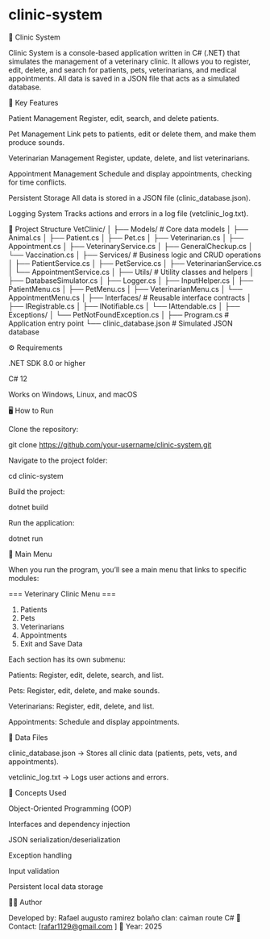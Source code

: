 # clinic-system
🏥 Clinic System

Clinic System is a console-based application written in C# (.NET) that simulates the management of a veterinary clinic.
It allows you to register, edit, delete, and search for patients, pets, veterinarians, and medical appointments.
All data is saved in a JSON file that acts as a simulated database.

🚀 Key Features

Patient Management
Register, edit, search, and delete patients.

Pet Management
Link pets to patients, edit or delete them, and make them produce sounds.

Veterinarian Management
Register, update, delete, and list veterinarians.

Appointment Management
Schedule and display appointments, checking for time conflicts.

Persistent Storage
All data is stored in a JSON file (clinic_database.json).

Logging System
Tracks actions and errors in a log file (vetclinic_log.txt).

🧩 Project Structure
VetClinic/
│
├── Models/                # Core data models
│   ├── Animal.cs
│   ├── Patient.cs
│   ├── Pet.cs
│   ├── Veterinarian.cs
│   ├── Appointment.cs
│   ├── VeterinaryService.cs
│   ├── GeneralCheckup.cs
│   └── Vaccination.cs
│
├── Services/              # Business logic and CRUD operations
│   ├── PatientService.cs
│   ├── PetService.cs
│   ├── VeterinarianService.cs
│   └── AppointmentService.cs
│
├── Utils/                 # Utility classes and helpers
│   ├── DatabaseSimulator.cs
│   ├── Logger.cs
│   ├── InputHelper.cs
│   ├── PatientMenu.cs
│   ├── PetMenu.cs
│   ├── VeterinarianMenu.cs
│   └── AppointmentMenu.cs
│
├── Interfaces/            # Reusable interface contracts
│   ├── IRegistrable.cs
│   ├── INotifiable.cs
│   └── IAttendable.cs
│
├── Exceptions/
│   └── PetNotFoundException.cs
│
├── Program.cs             # Application entry point
└── clinic_database.json   # Simulated JSON database

⚙️ Requirements

.NET SDK 8.0 or higher

C# 12

Works on Windows, Linux, and macOS

🖥️ How to Run

Clone the repository:

git clone https://github.com/your-username/clinic-system.git


Navigate to the project folder:

cd clinic-system


Build the project:

dotnet build


Run the application:

dotnet run

📘 Main Menu

When you run the program, you’ll see a main menu that links to specific modules:

=== Veterinary Clinic Menu ===
1. Patients
2. Pets
3. Veterinarians
4. Appointments
5. Exit and Save Data


Each section has its own submenu:

Patients: Register, edit, delete, search, and list.

Pets: Register, edit, delete, and make sounds.

Veterinarians: Register, edit, delete, and list.

Appointments: Schedule and display appointments.

💾 Data Files

clinic_database.json → Stores all clinic data (patients, pets, vets, and appointments).

vetclinic_log.txt → Logs user actions and errors.

🧠 Concepts Used

Object-Oriented Programming (OOP)

Interfaces and dependency injection

JSON serialization/deserialization

Exception handling

Input validation

Persistent local data storage

👨‍💻 Author

Developed by: Rafael augusto ramirez bolaño 
clan: caiman
route C#
📧 Contact: [rafar1129@gmail.com
]
📅 Year: 2025
